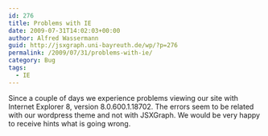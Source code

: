 ```yaml
---
id: 276
title: Problems with IE
date: 2009-07-31T14:02:03+00:00
author: Alfred Wassermann
guid: http://jsxgraph.uni-bayreuth.de/wp/?p=276
permalink: /2009/07/31/problems-with-ie/
category: Bug
tags:
  - IE
---
```

Since a couple of days we experience problems viewing our site with Internet Explorer 8, version 8.0.600.1.18702. The errors seem to be related with our wordpress theme and not with JSXGraph. We would be very happy to receive hints what is going wrong.
